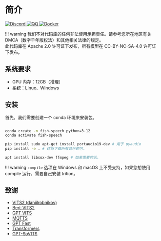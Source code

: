 # 简介

<div>
<a target="_blank" href="https://discord.gg/Es5qTB9BcN">
<img alt="Discord" src="https://img.shields.io/discord/1214047546020728892?color=%23738ADB&label=Discord&logo=discord&logoColor=white&style=flat-square"/>
</a>
<a target="_blank" href="http://qm.qq.com/cgi-bin/qm/qr?_wv=1027&k=jCKlUP7QgSm9kh95UlBoYv6s1I-Apl1M&authKey=xI5ttVAp3do68IpEYEalwXSYZFdfxZSkah%2BctF5FIMyN2NqAa003vFtLqJyAVRfF&noverify=0&group_code=593946093">
<img alt="QQ" src="https://img.shields.io/badge/QQ Group-%2312B7F5?logo=tencent-qq&logoColor=white&style=flat-square"/>
</a>
<a target="_blank" href="https://hub.docker.com/r/fishaudio/fish-speech">
<img alt="Docker" src="https://img.shields.io/docker/pulls/fishaudio/fish-speech?style=flat-square&logo=docker"/>
</a>
</div>

!!! warning
    我们不对代码库的任何非法使用承担责任。请参考您所在地区有关 DMCA（数字千年版权法）和其他相关法律的规定。<br/>
    此代码库在 Apache 2.0 许可证下发布，所有模型在 CC-BY-NC-SA-4.0 许可证下发布。

## 系统要求

- GPU 内存：12GB（推理）
- 系统：Linux、Windows

## 安装

首先，我们需要创建一个 conda 环境来安装包。

```bash

conda create -n fish-speech python=3.12
conda activate fish-speech

pip install sudo apt-get install portaudio19-dev # 用于 pyaudio
pip install -e . # 这将下载所有其余的包。

apt install libsox-dev ffmpeg # 如果需要的话。
```

!!! warning
    `compile` 选项在 Windows 和 macOS 上不受支持，如果您想使用 compile 运行，需要自己安装 trition。

## 致谢

- [VITS2 (daniilrobnikov)](https://github.com/daniilrobnikov/vits2)
- [Bert-VITS2](https://github.com/fishaudio/Bert-VITS2)
- [GPT VITS](https://github.com/innnky/gpt-vits)
- [MQTTS](https://github.com/b04901014/MQTTS)
- [GPT Fast](https://github.com/pytorch-labs/gpt-fast)
- [Transformers](https://github.com/huggingface/transformers)
- [GPT-SoVITS](https://github.com/RVC-Boss/GPT-SoVITS)
